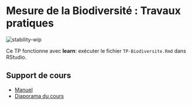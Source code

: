 # Mesure de la Biodiversité : Travaux pratiques

![stability-wip](https://img.shields.io/badge/lifecycle-maturing-blue.svg)

Ce TP fonctionne avec **learn**: exécuter le fichier `TP-Biodiversite.Rmd` dans RStudio.

## Support de cours

- [Manuel](https://ericmarcon.github.io/MesuresBioDiv2/)
- [Diaporama du cours](https://1drv.ms/p/s!Amvhelr37CHjkON49BbVSohLSRe_EA?e=XXfWjG)
